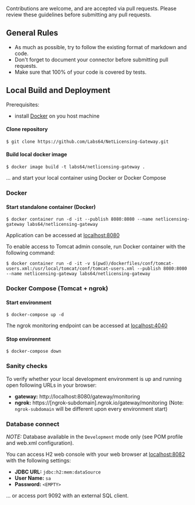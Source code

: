Contributions are welcome, and are accepted via pull requests. Please review these guidelines before submitting any pull requests.

## General Rules

* As much as possible, try to follow the existing format of markdown and code.
* Don't forget to document your connector before submitting pull requests.
* Make sure that 100% of your code is covered by tests.

## Local Build and Deployment

Prerequisites:

- install [Docker](https://docs.docker.com/install/) on you host machine

#### Clone repository

```
$ git clone https://github.com/Labs64/NetLicensing-Gateway.git
```

#### Build local docker image

```
$ docker image build -t labs64/netlicensing-gateway .
```

... and start your local container using Docker or Docker Compose

### Docker

#### Start standalone container (Docker)

```
$ docker container run -d -it --publish 8080:8080 --name netlicensing-gateway labs64/netlicensing-gateway
```

Application can be accessed at [localhost:8080](http://localhost:8080)

To enable access to Tomcat admin console, run Docker container with the following command:

```
$ docker container run -d -it -v $(pwd)/dockerfiles/conf/tomcat-users.xml:/usr/local/tomcat/conf/tomcat-users.xml --publish 8080:8080 --name netlicensing-gateway labs64/netlicensing-gateway
```

### Docker Compose (Tomcat + ngrok)

#### Start environment

```
$ docker-compose up -d
```

The ngrok monitoring endpoint can be accessed at [localhost:4040](http://localhost:4040)

#### Stop environment

```
$ docker-compose down
```

### Sanity checks

To verify whether your local development environment is up and running open following URLs in your browser:

- **gateway:** http://localhost:8080/gateway/monitoring
- **ngrok:** https://[ngrok-subdomain].ngrok.io/gateway/monitoring (Note: `ngrok-subdomain` will be different upon every environment start)

### Database connect

*NOTE:* Database available in the `Development` mode only (see POM profile and web.xml configuration).

You can access H2 web console with your web browser at [localhost:8082](http://localhost:8082) with the following settings:

- **JDBC URL:** `jdbc:h2:mem:dataSource`
- **User Name:** `sa`
- **Password:** `<EMPTY>`

... or access port 9092 with an external SQL client.
